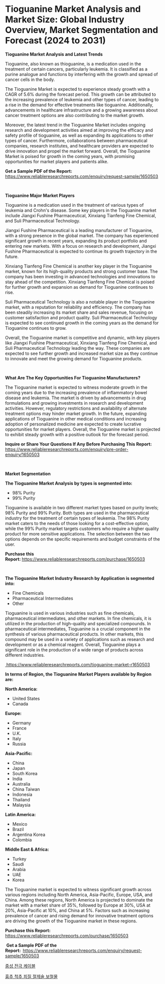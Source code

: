 <p><h1>Tioguanine Market Analysis and Market Size: Global Industry Overview, Market Segmentation and Forecast (2024 to 2031)</h1></p><p><strong>Tioguanine Market Analysis and Latest Trends</strong></p>
<p><p>Tioguanine, also known as thioguanine, is a medication used in the treatment of certain cancers, particularly leukemia. It is classified as a purine analogue and functions by interfering with the growth and spread of cancer cells in the body.</p><p>The Tioguanine Market is expected to experience steady growth with a CAGR of 5.6% during the forecast period. This growth can be attributed to the increasing prevalence of leukemia and other types of cancer, leading to a rise in the demand for effective treatments like tioguanine. Additionally, advancements in healthcare infrastructure and a growing awareness about cancer treatment options are also contributing to the market growth.</p><p>Moreover, the latest trend in the Tioguanine Market includes ongoing research and development activities aimed at improving the efficacy and safety profile of tioguanine, as well as expanding its applications to other types of cancer. Furthermore, collaborations between pharmaceutical companies, research institutes, and healthcare providers are expected to drive innovation and propel the market forward. Overall, the Tioguanine Market is poised for growth in the coming years, with promising opportunities for market players and patients alike.</p></p>
<p><strong>Get a Sample PDF of the Report:&nbsp;</strong> <a href="https://www.reliableresearchreports.com/enquiry/request-sample/1650503">https://www.reliableresearchreports.com/enquiry/request-sample/1650503</a></p>
<p>&nbsp;</p>
<p><strong>Tioguanine Major Market Players</strong></p>
<p><p>Tioguanine is a medication used in the treatment of various types of leukemia and Crohn's disease. Some key players in the Tioguanine market include Jiangxi Fushine Pharmaceutical, Xinxiang Tianfeng Fine Chemical, and Suli Pharmaceutical Technology.</p><p>Jiangxi Fushine Pharmaceutical is a leading manufacturer of Tioguanine, with a strong presence in the global market. The company has experienced significant growth in recent years, expanding its product portfolio and entering new markets. With a focus on research and development, Jiangxi Fushine Pharmaceutical is expected to continue its growth trajectory in the future.</p><p>Xinxiang Tianfeng Fine Chemical is another key player in the Tioguanine market, known for its high-quality products and strong customer base. The company has been investing in advanced technologies and innovations to stay ahead of the competition. Xinxiang Tianfeng Fine Chemical is poised for further growth and expansion as demand for Tioguanine continues to rise.</p><p>Suli Pharmaceutical Technology is also a notable player in the Tioguanine market, with a reputation for reliability and efficiency. The company has been steadily increasing its market share and sales revenue, focusing on customer satisfaction and product quality. Suli Pharmaceutical Technology is expected to see continued growth in the coming years as the demand for Tioguanine continues to grow.</p><p>Overall, the Tioguanine market is competitive and dynamic, with key players like Jiangxi Fushine Pharmaceutical, Xinxiang Tianfeng Fine Chemical, and Suli Pharmaceutical Technology leading the way. These companies are expected to see further growth and increased market size as they continue to innovate and meet the growing demand for Tioguanine products.</p></p>
<p>&nbsp;</p>
<p><strong>What Are The Key Opportunities For Tioguanine Manufacturers?</strong></p>
<p><p>The Tioguanine market is expected to witness moderate growth in the coming years due to the increasing prevalence of inflammatory bowel disease and leukemia. The market is driven by advancements in drug formulations and growing investments in research and development activities. However, regulatory restrictions and availability of alternate treatment options may hinder market growth. In the future, expanding applications of Tioguanine in other medical conditions and increasing adoption of personalized medicine are expected to create lucrative opportunities for market players. Overall, the Tioguanine market is projected to exhibit steady growth with a positive outlook for the forecast period.</p></p>
<p><strong>Inquire or Share Your Questions If Any Before Purchasing This Report:</strong> <a href="https://www.reliableresearchreports.com/enquiry/pre-order-enquiry/1650503">https://www.reliableresearchreports.com/enquiry/pre-order-enquiry/1650503</a></p>
<p>&nbsp;</p>
<p><strong>Market Segmentation</strong></p>
<p><strong>The Tioguanine Market Analysis by types is segmented into:</strong></p>
<p><ul><li>98% Purity</li><li>99% Purity</li></ul></p>
<p><p>Tioguanine is available in two different market types based on purity levels; 98% Purity and 99% Purity. Both types are used in the pharmaceutical industry for the treatment of certain types of leukemia. The 98% Purity market caters to the needs of those looking for a cost-effective option, while the 99% Purity market targets customers who require a higher quality product for more sensitive applications. The selection between the two options depends on the specific requirements and budget constraints of the user.</p></p>
<p><strong>Purchase this Report:&nbsp;</strong><a href="https://www.reliableresearchreports.com/purchase/1650503">https://www.reliableresearchreports.com/purchase/1650503</a></p>
<p>&nbsp;</p>
<p><strong>The Tioguanine Market Industry Research by Application is segmented into:</strong></p>
<p><ul><li>Fine Chemicals</li><li>Pharmaceutical Intermediates</li><li>Other</li></ul></p>
<p><p>Tioguanine is used in various industries such as fine chemicals, pharmaceutical intermediates, and other markets. In fine chemicals, it is utilized in the production of high-quality and specialized compounds. In pharmaceutical intermediates, Tioguanine is a crucial component in the synthesis of various pharmaceutical products. In other markets, this compound may be used in a variety of applications such as research and development or as a chemical reagent. Overall, Tioguanine plays a significant role in the production of a wide range of products across different industries.</p></p>
<p><a href="https://www.reliableresearchreports.com/tioguanine-market-r1650503">&nbsp;https://www.reliableresearchreports.com/tioguanine-market-r1650503</a></p>
<p><strong>In terms of Region, the Tioguanine Market Players available by Region are:</strong></p>
<p>
    <p> <strong> North America: </strong>
        <ul>
            <li>United States</li>
            <li>Canada</li>
        </ul>
        </p> 
    <p> <strong> Europe: </strong>
        <ul>
            <li>Germany</li>
            <li>France</li>
            <li>U.K.</li>
            <li>Italy</li>
            <li>Russia</li>
        </ul>
        </p> 
    <p> <strong> Asia-Pacific: </strong>
        <ul>
            <li>China</li>
            <li>Japan</li>
            <li>South Korea</li>
            <li>India</li>
            <li>Australia</li>
            <li>China Taiwan</li>
            <li>Indonesia</li>
            <li>Thailand</li>
            <li>Malaysia</li>
        </ul>
        </p> 
    <p> <strong> Latin America: </strong>
        <ul>
            <li>Mexico</li>
            <li>Brazil</li>
            <li>Argentina Korea</li>
            <li>Colombia</li>
        </ul>
        </p> 
    <p> <strong> Middle East & Africa: </strong>
        <ul>
            <li>Turkey</li>
            <li>Saudi</li>
            <li>Arabia</li>
            <li>UAE</li>
            <li>Korea</li>
        </ul>
    </p>
    </p>
<p><p>The Tioguanine market is expected to witness significant growth across various regions including North America, Asia-Pacific, Europe, USA, and China. Among these regions, North America is projected to dominate the market with a market share of 35%, followed by Europe at 30%, USA at 20%, Asia-Pacific at 10%, and China at 5%. Factors such as increasing prevalence of cancer and rising demand for innovative treatment options are driving the growth of the Tioguanine market in these regions.</p></p>
<p><strong>Purchase this Report: </strong><a href="https://www.reliableresearchreports.com/purchase/1650503">https://www.reliableresearchreports.com/purchase/1650503</a></p>
<p>&nbsp;<strong>Get a Sample PDF of the Report:&nbsp;&nbsp;</strong><a href="https://www.reliableresearchreports.com/enquiry/request-sample/1650503">https://www.reliableresearchreports.com/enquiry/request-sample/1650503</a></p>
<p><strong></strong></p>
<p><p><a href="https://medium.com/@carolineparks354/%EC%A4%91%EB%A6%BD-%EC%A0%84%EA%B7%B9-%EC%BC%80%EC%9D%B4%EB%B8%94-%EC%8B%9C%EC%9E%A5-%EB%8F%99%ED%96%A5-%EB%B0%8F-%EB%B6%84%EC%84%9D-%EB%AF%B8%EB%9E%98-%EC%84%B1%EC%9E%A5%EC%9D%84-%EC%9C%84%ED%95%9C-%EA%B8%B0%ED%9A%8C%EC%99%80-%EB%8F%84%EC%A0%84-2024-2031-07a8059f70a5">중성 전극 케이블</a></p><p><a href="https://medium.com/@katheengordon024/%EA%B8%80%EB%A1%9C%EB%B2%8C-%ED%86%A0%EB%9D%BC%EC%BD%9C%EB%9F%BC%EB%B0%94-%EC%B2%99%EC%B6%94-%EC%B2%99%EC%B6%94%EC%B2%B4-%EC%A0%88%EC%A0%9C-%ED%94%84%EB%A1%9C%ED%85%8C%EC%8B%9C%EC%8A%A4-%EC%8B%9C%EC%9E%A5-%EA%B7%9C%EB%AA%A8-%EB%B0%8F-%EC%A0%90%EC%9C%A0%EC%9C%A8-%EB%B6%84%EC%84%9D-%EC%A0%9C%ED%92%88-%EC%9C%A0%ED%98%95%EB%B3%84-%EC%9D%91%EC%9A%A9-%EB%B6%84%EC%95%BC%EB%B3%84-%EC%A7%80%EC%97%AD%EB%B3%84-%EC%98%88%EC%83%81-2024-2031-d3e1aea6c157">흉추 척추 피질 절제술 보철물</a></p></p>